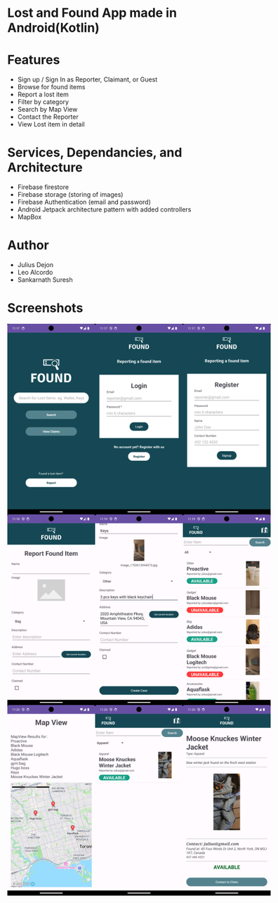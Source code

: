 # Lost and Found App made in Android(Kotlin)

# Features
- Sign up / Sign In as Reporter, Claimant, or Guest
- Browse for found items
- Report a lost item
- Filter by category
- Search by Map View
- Contact the Reporter
- View Lost item in detail

# Services, Dependancies, and Architecture
- Firebase firestore
- Firebase storage (storing of images)
- Firebase Authentication (email and password)
- Android Jetpack architecture pattern with added controllers
- MapBox

# Author
- Julius Dejon
- Leo Alcordo
- Sankarnath Suresh

# Screenshots

<div style='display: flex'>
<img src='./1.png' alt='tokyo' width='200' />
<img src='./2.png' alt='weather-history-plain' width='200' />
<img src='./3.png' alt='weather-history-plain' width='200' />
</div>

<div style='display: flex'>
<img src='./6.png' alt='weather-history-plain' width='200' />
<img src='./8.png' alt='weather-history-plain' width='200' />
<img src='./9.png' alt='weather-history-plain' width='200' />
</div>

<div style='display: flex'>
<img src='./10.png' alt='tokyo' width='200' />
<img src='./12.png' alt='weather-history-plain' width='200' />
<img src='./13.png' alt='tokyo' width='200' />
  
</div>
